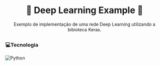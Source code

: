 <h1 align="center"> 📓 Deep Learning Example 📓</h1>
<p align="center">Exemplo de implementação de uma rede Deep Learning utilizando a bibioteca Keras.</p>

##
<h3>💻Tecnologia</h2>

![Python](https://img.shields.io/badge/python-3670A0?style=for-the-badge&logo=python&logoColor=ffdd54)
